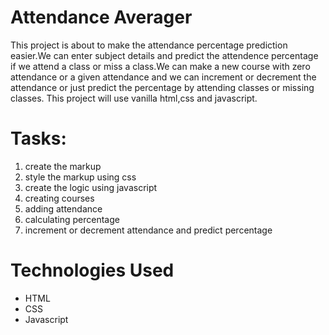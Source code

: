 # Attendance Averager
This project is about to make the attendance percentage prediction easier.We can enter subject details and predict the attendence percentage if we attend a class or miss a class.We can make a new course with zero attendance or a given attendance and we can increment or decrement the attendance or just predict the percentage by attending classes or missing classes.
This project will use vanilla html,css and javascript.

# Tasks:
   1. create the markup
   2. style the markup using css
   3. create the logic using javascript
   4. creating courses
   5. adding attendance
   6. calculating percentage
   7. increment or decrement attendance and predict percentage

# Technologies Used
- HTML
- CSS
- Javascript
